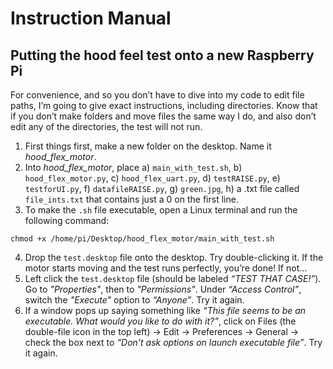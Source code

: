 # Instruction Manual
## Putting the hood feel test onto a new Raspberry Pi

For convenience, and so you don’t have to dive into my code to edit file paths, I’m going to give exact instructions, including directories. Know that if you don’t make folders and move files the same way I do, and also don’t edit any of the directories, the test will not run. 

1)	First things first, make a new folder on the desktop. Name it *hood_flex_motor*.
2)	Into *hood_flex_motor*, place a) `main_with_test.sh`, b) `hood_flex_motor.py`, c) `hood_flex_uart.py`, d) `testRAISE.py`, e) `testforUI.py`, f) `datafileRAISE.py`, g) `green.jpg`, h) a .txt file called `file_ints.txt` that contains just a 0 on the first line.
3)	To make the `.sh` file executable, open a Linux terminal and run the following command: 

`chmod +x /home/pi/Desktop/hood_flex_motor/main_with_test.sh`

4)	Drop the `test.desktop` file onto the desktop. Try double-clicking it. If the motor starts moving and the test runs perfectly, you’re done! If not…
5)	Left click the `test.desktop` file (should be labeled *“TEST THAT CASE!”*). Go to *"Properties"*, then to *"Permissions"*.  Under *“Access Control”*, switch the *"Execute"* option to *“Anyone”*. Try it again.
6)	If a window pops up saying something like *“This file seems to be an executable. What would you like to do with it?”*, click on Files (the double-file icon in the top left) &rarr; Edit &rarr; Preferences &rarr; General &rarr; check the box next to *“Don't ask options on launch executable file”*. Try it again.
